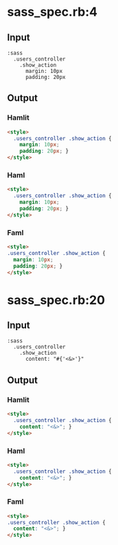 # sass\_spec.rb:4
## Input
```haml
:sass
  .users_controller
    .show_action
      margin: 10px
      padding: 20px

```

## Output
### Hamlit
```html
<style>
  .users_controller .show_action {
    margin: 10px;
    padding: 20px; }
</style>

```

### Haml
```html
<style>
  .users_controller .show_action {
    margin: 10px;
    padding: 20px; }
</style>

```

### Faml
```html
<style>
.users_controller .show_action {
  margin: 10px;
  padding: 20px; }
</style>

```

# sass\_spec.rb:20
## Input
```haml
:sass
  .users_controller
    .show_action
      content: "#{'<&>'}"

```

## Output
### Hamlit
```html
<style>
  .users_controller .show_action {
    content: "<&>"; }
</style>

```

### Haml
```html
<style>
  .users_controller .show_action {
    content: "<&>"; }
</style>

```

### Faml
```html
<style>
.users_controller .show_action {
  content: "<&>"; }
</style>

```
